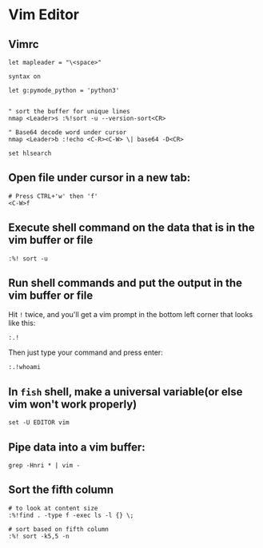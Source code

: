 # Vim Editor

## Vimrc

```
let mapleader = "\<space>"

syntax on

let g:pymode_python = 'python3'


" sort the buffer for unique lines
nmap <Leader>s :%!sort -u --version-sort<CR>

" Base64 decode word under cursor
nmap <Leader>b :!echo <C-R><C-W> \| base64 -D<CR>

set hlsearch
```

## Open file under cursor in a new tab:

```
# Press CTRL+'w' then 'f'
<C-W>f
```

## Execute shell command on the data that is in the vim buffer or file

```
:%! sort -u
```

## Run shell commands and put the output in the vim buffer or file

Hit `!` twice, and you'll get a vim prompt in the bottom left corner that looks like this:

```
:.!
```

Then just type your command and press enter:

```
:.!whoami
```

## **In `fish` shell, make a universal variable**(or else vim won't work properly)

```
set -U EDITOR vim
```

## **Pipe data into a vim buffer:**

```
grep -Hnri * | vim -
```

## Sort the fifth column

```
# to look at content size
:%!find . -type f -exec ls -l {} \;

# sort based on fifth column
:%! sort -k5,5 -n
```
